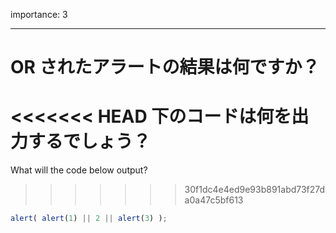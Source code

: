 importance: 3

---

# OR されたアラートの結果は何ですか？

<<<<<<< HEAD
下のコードは何を出力するでしょう？
=======
What will the code below output?
>>>>>>> 30f1dc4e4ed9e93b891abd73f27da0a47c5bf613

```js
alert( alert(1) || 2 || alert(3) );
```
